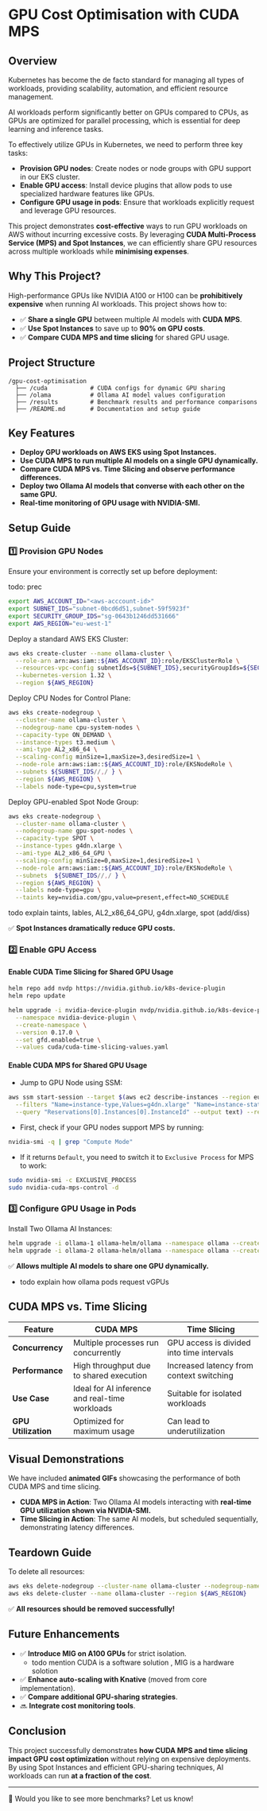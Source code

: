 # GPU Cost Optimisation with CUDA MPS

## **Overview**

Kubernetes has become the de facto standard for managing all types of workloads, providing scalability, automation, and efficient resource management.

AI workloads perform significantly better on GPUs compared to CPUs, as GPUs are optimized for parallel processing, which is essential for deep learning and inference tasks.

To effectively utilize GPUs in Kubernetes, we need to perform three key tasks:

- **Provision GPU nodes**: Create nodes or node groups with GPU support in our EKS cluster.
- **Enable GPU access**: Install device plugins that allow pods to use specialized hardware features like GPUs.
- **Configure GPU usage in pods**: Ensure that workloads explicitly request and leverage GPU resources.

This project demonstrates **cost-effective** ways to run GPU workloads on AWS without incurring excessive costs. By leveraging **CUDA Multi-Process Service (MPS) and Spot Instances**, we can efficiently share GPU resources across multiple workloads while **minimising expenses**.

## **Why This Project?**

High-performance GPUs like NVIDIA A100 or H100 can be **prohibitively expensive** when running AI workloads. This project shows how to:

- ✅ **Share a single GPU** between multiple AI models with **CUDA MPS**.
- ✅ **Use Spot Instances** to save up to **90% on GPU costs**.
- ✅ **Compare CUDA MPS and time slicing** for shared GPU usage.

## **Project Structure**
```
/gpu-cost-optimisation
  ├── /cuda            # CUDA configs for dynamic GPU sharing
  ├── /olama           # Ollama AI model values configuration
  ├── /results         # Benchmark results and performance comparisons
  ├── /README.md       # Documentation and setup guide
```

## **Key Features**

- **Deploy GPU workloads on AWS EKS using Spot Instances.**
- **Use CUDA MPS to run multiple AI models on a single GPU dynamically.**
- **Compare CUDA MPS vs. Time Slicing and observe performance differences.**
- **Deploy two Ollama AI models that converse with each other on the same GPU.**
- **Real-time monitoring of GPU usage with NVIDIA-SMI.**

## **Setup Guide**

### **1️⃣ Provision GPU Nodes**

Ensure your environment is correctly set up before deployment:

todo: prec

```sh
export AWS_ACCOUNT_ID="<aws-acccount-id>"
export SUBNET_IDS="subnet-0bcd6d51,subnet-59f5923f"
export SECURITY_GROUP_IDS="sg-0643b1246dd531666"
export AWS_REGION="eu-west-1"
```

Deploy a standard AWS EKS Cluster:
```sh
aws eks create-cluster --name ollama-cluster \
  --role-arn arn:aws:iam::${AWS_ACCOUNT_ID}:role/EKSClusterRole \
  --resources-vpc-config subnetIds=${SUBNET_IDS},securityGroupIds=${SECURITY_GROUP_IDS} \
  --kubernetes-version 1.32 \
  --region ${AWS_REGION}
```

Deploy CPU Nodes for Control Plane:

```sh
aws eks create-nodegroup \
  --cluster-name ollama-cluster \
  --nodegroup-name cpu-system-nodes \
  --capacity-type ON_DEMAND \
  --instance-types t3.medium \
  --ami-type AL2_x86_64 \
  --scaling-config minSize=1,maxSize=3,desiredSize=1 \
  --node-role arn:aws:iam::${AWS_ACCOUNT_ID}:role/EKSNodeRole \
  --subnets ${SUBNET_IDS//,/ } \
  --region ${AWS_REGION} \
  --labels node-type=cpu,system=true
```
   

Deploy GPU-enabled Spot Node Group:
```sh
aws eks create-nodegroup \
  --cluster-name ollama-cluster \
  --nodegroup-name gpu-spot-nodes \
  --capacity-type SPOT \
  --instance-types g4dn.xlarge \
  --ami-type AL2_x86_64_GPU \
  --scaling-config minSize=0,maxSize=1,desiredSize=1 \
  --node-role arn:aws:iam::${AWS_ACCOUNT_ID}:role/EKSNodeRole \
  --subnets  ${SUBNET_IDS//,/ } \
  --region ${AWS_REGION} \
  --labels node-type=gpu \
  --taints key=nvidia.com/gpu,value=present,effect=NO_SCHEDULE
```

todo explain taints, lables, AL2_x86_64_GPU, g4dn.xlarge, spot (add/diss)

✅ **Spot Instances dramatically reduce GPU costs.**

### **2️⃣ Enable GPU Access**

#### **Enable CUDA Time Slicing for Shared GPU Usage**

```sh
helm repo add nvdp https://nvidia.github.io/k8s-device-plugin
helm repo update

helm upgrade -i nvidia-device-plugin nvdp/nvidia.github.io/k8s-device-plugin \
  --namespace nvidia-device-plugin \
  --create-namespace \
  --version 0.17.0 \
  --set gfd.enabled=true \
  --values cuda/cuda-time-slicing-values.yaml
```

#### **Enable CUDA MPS for Shared GPU Usage**

- Jump to GPU Node using SSM:

```sh
aws ssm start-session --target $(aws ec2 describe-instances --region eu-west-1 \
  --filters "Name=instance-type,Values=g4dn.xlarge" "Name=instance-state-name,Values=running" \
  --query "Reservations[0].Instances[0].InstanceId" --output text) --region eu-west-1
```
- First, check if your GPU nodes support MPS by running:

```sh
nvidia-smi -q | grep "Compute Mode"
```

- If it returns ``Default``, you need to switch it to ``Exclusive Process`` for MPS to work:

```sh
sudo nvidia-smi -c EXCLUSIVE_PROCESS
sudo nvidia-cuda-mps-control -d
```



### **3️⃣ Configure GPU Usage in Pods**

Install Two Ollama AI Instances:
```sh
helm upgrade -i ollama-1 ollama-helm/ollama --namespace ollama --create-namespace --values olama/ollama-1-values.yaml
helm upgrade -i ollama-2 ollama-helm/ollama --namespace ollama --create-namespace --values olama/ollama-2-values.yaml
```

✅ **Allows multiple AI models to share one GPU dynamically.**
  - todo explain how  ollama pods request vGPUs

## **CUDA MPS vs. Time Slicing**

| Feature             | CUDA MPS                                       | Time Slicing                              |
| ------------------- | ---------------------------------------------- | ----------------------------------------- |
| **Concurrency**     | Multiple processes run concurrently            | GPU access is divided into time intervals |
| **Performance**     | High throughput due to shared execution        | Increased latency from context switching  |
| **Use Case**        | Ideal for AI inference and real-time workloads | Suitable for isolated workloads           |
| **GPU Utilization** | Optimized for maximum usage                    | Can lead to underutilization              |

## **Visual Demonstrations**

We have included **animated GIFs** showcasing the performance of both CUDA MPS and time slicing.

- **CUDA MPS in Action**: Two Ollama AI models interacting with **real-time GPU utilization shown via NVIDIA-SMI.**
- **Time Slicing in Action**: The same AI models, but scheduled sequentially, demonstrating latency differences.

## **Teardown Guide**

To delete all resources:
```sh
aws eks delete-nodegroup --cluster-name ollama-cluster --nodegroup-name gpu-spot-nodes --region ${AWS_REGION}
aws eks delete-cluster --name ollama-cluster --region ${AWS_REGION}
```

✅ **All resources should be removed successfully!**

## **Future Enhancements**

- ✅ **Introduce MIG on A100 GPUs** for strict isolation.
  - todo mention CUDA is a software solution , MIG is a hardware solotion
- ✅ **Enhance auto-scaling with Knative** (moved from core implementation).
- ✅ **Compare additional GPU-sharing strategies**.
- 🔜 **Integrate cost monitoring tools**.

## **Conclusion**

This project successfully demonstrates **how CUDA MPS and time slicing impact GPU cost optimization** without relying on expensive deployments. By using Spot Instances and efficient GPU-sharing techniques, AI workloads can run **at a fraction of the cost**.

---

🚀 Would you like to see more benchmarks? Let us know!

